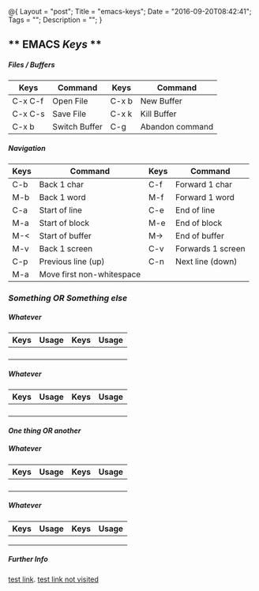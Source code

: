 @{
    Layout = "post";
    Title = "emacs-keys";
    Date = "2016-09-20T08:42:41";
    Tags = "";
    Description = "";
}

** EMACS _Keys_ **
------------------

##### Files / Buffers #####

| Keys           | Command                                      | Keys           | Command                                                  |
|----------------|----------------------------------------------|----------------|----------------------------------------------------------|
| C-x C-f        | Open File                                    | C-x b <name>   | New Buffer                                               |
| C-x C-s        | Save File                                    | C-x k          | Kill Buffer                                              |
| C-x b          | Switch Buffer                                | C-g            | Abandon command                                          |

##### Navigation #####

| Keys           | Command                                      | Keys           | Command                                                  |
|----------------|----------------------------------------------|----------------|----------------------------------------------------------|
| C-b            | Back 1 char                                  | C-f            | Forward 1 char                                           |
| M-b            | Back 1 word                                  | M-f            | Forward 1 word                                           |
| C-a            | Start of line                                | C-e            | End of line                                              |
| M-a            | Start of block                               | M-e            | End of block                                             |
| M-<            | Start of buffer                              | M->            | End of buffer                                            |
| M-v            | Back 1 screen                                | C-v            | Forwards 1 screen                                        |
| C-p            | Previous line (up)                           | C-n            | Next line (down)                                         |
| M-a            | Move first non-whitespace                    |                |                                                          |

### _Something **OR** Something else_ ###

##### Whatever #####

| Keys           | Usage                                        | Keys           | Usage                                                    |
|----------------|----------------------------------------------|----------------|----------------------------------------------------------|
|                |                                              |                |                                                          |
|                |                                              |                |                                                          |
|                |                                              |                |                                                          |
|                |                                              |                |                                                          |

##### Whatever #####

| Keys           | Usage                                        | Keys           | Usage                                                    |
|----------------|----------------------------------------------|----------------|----------------------------------------------------------|
|                |                                              |                |                                                          |
|                |                                              |                |                                                          |
|                |                                              |                |                                                          |
|                |                                              |                |                                                          |

#### _One thing **OR** another_ ####

##### Whatever #####

| Keys           | Usage                                        | Keys           | Usage                                                    |
|----------------|----------------------------------------------|----------------|----------------------------------------------------------|
|                |                                              |                |                                                          |
|                |                                              |                |                                                          |
|                |                                              |                |                                                          |
|                |                                              |                |                                                          |

##### Whatever #####

| Keys           | Usage                                        | Keys           | Usage                                                    |
|----------------|----------------------------------------------|----------------|----------------------------------------------------------|
|                |                                              |                |                                                          |
|                |                                              |                |                                                          |
|                |                                              |                |                                                          |

##### Further Info #####

[test link](/index.html). [test link not visited](/index2.html)